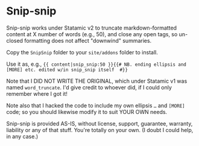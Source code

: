# Snip-snip

Snip-snip works under Statamic v2 to truncate markdown-formatted content at X number of words (e.g., 50), and close any open tags, so un-closed formatting does not affect "downwind" summaries.

Copy the `SnipSnip` folder to your `site/addons` folder to install.

Use it as, e.g., `{{ content|snip_snip:50 }}{{# NB. ending ellipsis and [MORE] etc. edited w/in snip_snip itself  #}}`

Note that I DID NOT WRITE THE ORIGINAL, which under Statamic v1 was named `word_truncate`. I'd give credit to whoever did, if I could only remember where I got it!

Note also that I hacked the code to include my own ellipsis `…` and `[MORE]` code; so you should likewise modify it to suit YOUR OWN needs.

Snip-snip is provided AS-IS, without license, support, guarantee, warranty, liability or any of that stuff. You're totally on your own. (I doubt I could help, in any case.)

